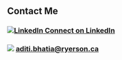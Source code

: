 ## Contact Me

### [![LinkedIn](https://lh5.googleusercontent.com/-bxCuMU-rczs/VLrQH9gGpdI/AAAAAAAADPM/Be6AqVHk1hw/w100/linkedin.png) Connect on LinkedIn](http://ca.linkedin.com/in/aditibhatia)

### ![](https://lh6.googleusercontent.com/-F3ZEDLh4XJk/VLrQH7T51EI/AAAAAAAADPQ/JnxRb_Z_DOk/w100/mail.png) aditi.bhatia@ryerson.ca
